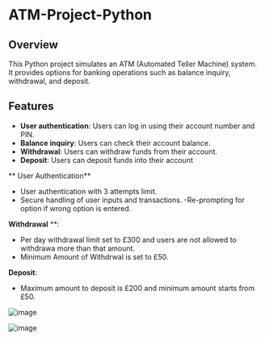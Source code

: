 # ATM-Project-Python


## Overview
This Python project simulates an ATM (Automated Teller Machine) system. It provides options for banking operations such as balance inquiry, withdrawal, and deposit.

## Features
- **User authentication**: Users can log in using their account number and PIN.
- **Balance inquiry**: Users can check their account balance.
- **Withdrawal**: Users can withdraw funds from their account.
- **Deposit**: Users can deposit funds into their account

 ** User Authentication**
   - User authentication with 3 attempts limit.
   - Secure handling of user inputs and transactions.
    -Re-prompting for option if wrong option is entered.
     
 **Withdrawal** **:
  - Per day withdrawal limit set to £300 and users are not allowed to withdrawa more than that amount.
  - Minimum Amount of Withdrwal is set to £50.
    
**Deposit**:

 - Maximum amount to deposit is £200 and minimum amount starts from £50.    

![image](https://github.com/SubashiniMahadevan/ATM-Project-Python/assets/168095179/68a01999-3f86-4f3f-aa3f-74b80c357f28)


![image](https://github.com/SubashiniMahadevan/ATM-Project-Python/assets/168095179/45380d14-51fd-4b9b-bf18-2e4d1ef00032)





